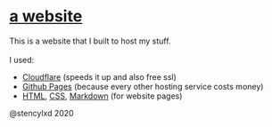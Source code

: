 # [a website](https://www.stencylxd.github.io/website)
This is a website that I built to host my stuff.<br>
<br>I used:
- [Cloudflare](https://www.cloudflare.com) (speeds it up and also free ssl)
- [Github Pages](https://pages.github.com) (because every other hosting service costs money)
- [HTML](https://en.wikipedia.org/wiki/HTML), [CSS](https://en.wikipedia.org/wiki/Cascading_Style_Sheets), [Markdown](https://www.markdownguide.org/) (for website pages)

@stencylxd 2020<br>
